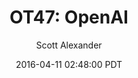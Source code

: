 ---
layout: podcast
title: "OT47: OpenAI"
author: Scott Alexander
description: https://slatestarcodex.com/2016/04/11/ot47-openai/
date: 2016-04-11 02:48:00 PDT
length: 1328448
duration: 332
guid: ot47-openai
---